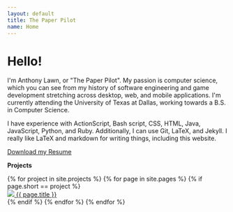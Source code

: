 ```yaml
---
layout: default
title: The Paper Pilot
name: Home
---
```

# Hello!
I'm Anthony Lawn, or "The Paper Pilot". My passion is computer science, which you can see from my history of software engineering and game development stretching across desktop, web, and mobile applications. I'm currently attending the University of Texas at Dallas, working towards a B.S. in Computer Science.

I have experience with ActionScript, Bash script, CSS, HTML, Java, JavaScript, Python, and Ruby. Additionally, I can use Git, LaTeX, and Jekyll. I really like LaTeX and markdown for writing things, including this website.

[Download my Resume](https://drive.google.com/uc?export=download&id=0B4xCmMA9eS2jZExWTGhtbS1nT0k)

**Projects**

<div id="projects" style="overflow: hidden;">
{% for project in site.projects %}
  {% for page in site.pages %}
    {% if page.short == project %}
      <div class="thumb">
        <a href="./{{ page.short }}">
        <img src="./{{ page.short }}/thumb.png">
        <span class="thumbcaption"><p style="display: inline">
          {{ page.title }}
        </p></span></a>
      </div>
    {% endif %}
  {% endfor %}
{% endfor %}
</div>
